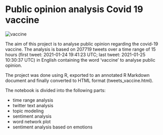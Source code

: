 # Public opinion analysis Covid 19 vaccine

![vaccine](https://cdn-europe1.lanmedia.fr/var/europe1/storage/images/europe1/sante/coronavirus-quel-calendrier-pour-la-vaccination-en-france-4007115/56331453-1-fre-FR/Coronavirus-quel-calendrier-pour-la-vaccination-en-France.jpg)

The aim of this project is to analyse public opinion regarding the covid-19 vaccine.
The analysis is based on 207719 tweets over a time range of 15 hours (first tweet: 2021-01-24 19:41:23 UTC; last tweet: 2021-01-25 10:30:37 UTC) in English containing the word ‘vaccine’ to analyse public opinion.

The project was done using R, exported to an annotated R Markdown document and finally converted to HTML format (tweets_vaccine.html).

The notebook is divided into the following parts:
- time range analysis
- twitter text analysis
- topic modeling
- sentiment analysis
- word network plot
- sentiment analysis based on emotions
